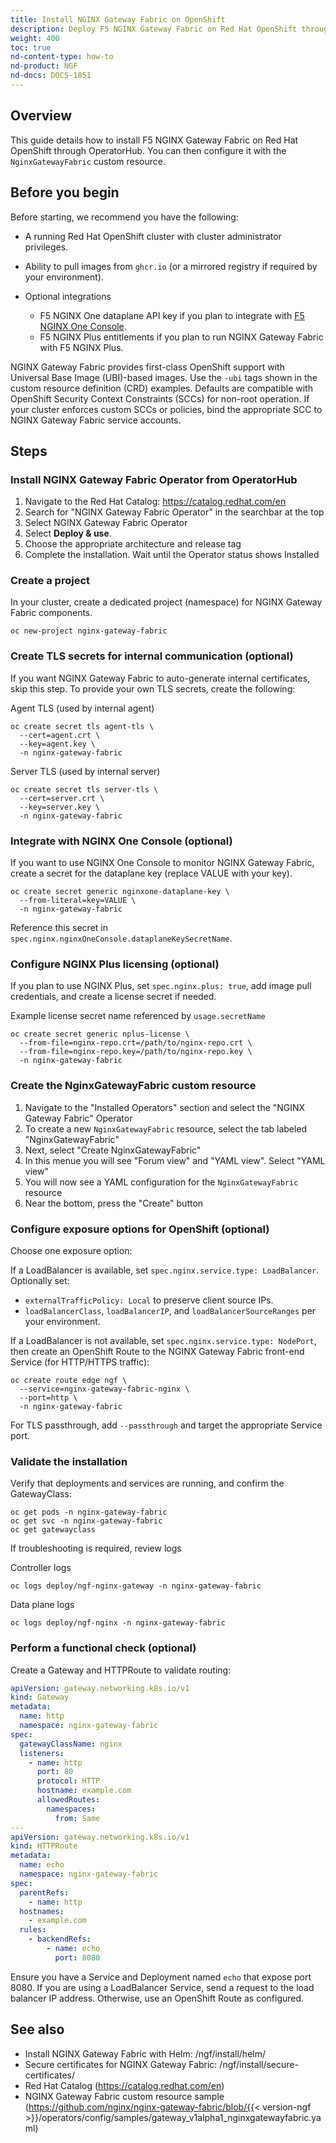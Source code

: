 ```yaml
---
title: Install NGINX Gateway Fabric on OpenShift
description: Deploy F5 NGINX Gateway Fabric on Red Hat OpenShift through OperatorHub and configure it using the NginxGatewayFabric custom resource.
weight: 400
toc: true
nd-content-type: how-to
nd-product: NGF
nd-docs: DOCS-1851
---
```


## Overview

This guide details how to install F5 NGINX Gateway Fabric on Red Hat OpenShift through OperatorHub. You can then configure it with the `NginxGatewayFabric` custom resource.

## Before you begin

Before starting, we recommend you have the following:

- A running Red Hat OpenShift cluster with cluster administrator privileges.
- Ability to pull images from `ghcr.io` (or a mirrored registry if required by your environment).

- Optional integrations
  - F5 NGINX One dataplane API key if you plan to integrate with [F5 NGINX One Console](https://docs.nginx.com/nginx-one/).
  - F5 NGINX Plus entitlements if you plan to run NGINX Gateway Fabric with F5 NGINX Plus.

NGINX Gateway Fabric provides first-class OpenShift support with Universal Base Image (UBI)-based images. Use the `-ubi` tags shown in the custom resource definition (CRD) examples. Defaults are compatible with OpenShift Security Context Constraints (SCCs) for non-root operation. If your cluster enforces custom SCCs or policies, bind the appropriate SCC to NGINX Gateway Fabric service accounts.

## Steps

### Install NGINX Gateway Fabric Operator from OperatorHub

  1. Navigate to the Red Hat Catalog: https://catalog.redhat.com/en  
  2. Search for "NGINX Gateway Fabric Operator" in the searchbar at the top
  3. Select NGINX Gateway Fabric Operator
  4. Select **Deploy & use**. 
  5. Choose the appropriate architecture and release tag
  6. Complete the installation. Wait until the Operator status shows Installed

### Create a project

In your cluster, create a dedicated project (namespace) for NGINX Gateway Fabric components.

```shell
oc new-project nginx-gateway-fabric
```

### Create TLS secrets for internal communication (optional)

If you want NGINX Gateway Fabric to auto-generate internal certificates, skip this step. To provide your own TLS secrets, create the following:

Agent TLS (used by internal agent)

```shell
oc create secret tls agent-tls \
  --cert=agent.crt \
  --key=agent.key \
  -n nginx-gateway-fabric
```

Server TLS (used by internal server)

```shell
oc create secret tls server-tls \
  --cert=server.crt \
  --key=server.key \
  -n nginx-gateway-fabric
```

### Integrate with NGINX One Console (optional)

If you want to use NGINX One Console to monitor NGINX Gateway Fabric, create a secret for the dataplane key (replace VALUE with your key).

```shell
oc create secret generic nginxone-dataplane-key \
  --from-literal=key=VALUE \
  -n nginx-gateway-fabric
```

Reference this secret in `spec.nginx.nginxOneConsole.dataplaneKeySecretName`.

### Configure NGINX Plus licensing (optional)

If you plan to use NGINX Plus, set `spec.nginx.plus: true`, add image pull credentials, and create a license secret if needed.

Example license secret name referenced by `usage.secretName`

```shell
oc create secret generic nplus-license \
  --from-file=nginx-repo.crt=/path/to/nginx-repo.crt \
  --from-file=nginx-repo.key=/path/to/nginx-repo.key \
  -n nginx-gateway-fabric
```

### Create the NginxGatewayFabric custom resource

1. Navigate to the "Installed Operators" section and select the "NGINX Gateway Fabric" Operator
1. To create a new `NginxGatewayFabric` resource, select the tab labeled "NginxGatewayFabric"
1. Next, select "Create NginxGatewayFabric"
1. In this menue you will see "Forum view" and "YAML view". Select "YAML view"
1. You will now see a YAML configuration for the `NginxGatewayFabric` resource
1. Near the bottom, press the "Create" button


### Configure exposure options for OpenShift (optional)

Choose one exposure option:

If a LoadBalancer is available, set `spec.nginx.service.type: LoadBalancer`. Optionally set:

- `externalTrafficPolicy: Local` to preserve client source IPs.
- `loadBalancerClass`, `loadBalancerIP`, and `loadBalancerSourceRanges` per your environment.

If a LoadBalancer is not available, set `spec.nginx.service.type: NodePort`, then create an OpenShift Route to the NGINX Gateway Fabric front-end Service (for HTTP/HTTPS traffic):

```shell
oc create route edge ngf \
  --service=nginx-gateway-fabric-nginx \
  --port=http \
  -n nginx-gateway-fabric
```

For TLS passthrough, add `--passthrough` and target the appropriate Service port.

### Validate the installation

Verify that deployments and services are running, and confirm the GatewayClass:

```shell
oc get pods -n nginx-gateway-fabric
oc get svc -n nginx-gateway-fabric
oc get gatewayclass
```

If troubleshooting is required, review logs

Controller logs

```shell
oc logs deploy/ngf-nginx-gateway -n nginx-gateway-fabric
```

Data plane logs

```shell
oc logs deploy/ngf-nginx -n nginx-gateway-fabric
```

### Perform a functional check (optional)

Create a Gateway and HTTPRoute to validate routing:

```yaml
apiVersion: gateway.networking.k8s.io/v1
kind: Gateway
metadata:
  name: http
  namespace: nginx-gateway-fabric
spec:
  gatewayClassName: nginx
  listeners:
    - name: http
      port: 80
      protocol: HTTP
      hostname: example.com
      allowedRoutes:
        namespaces:
          from: Same
---
apiVersion: gateway.networking.k8s.io/v1
kind: HTTPRoute
metadata:
  name: echo
  namespace: nginx-gateway-fabric
spec:
  parentRefs:
    - name: http
  hostnames:
    - example.com
  rules:
    - backendRefs:
        - name: echo
          port: 8080
```

Ensure you have a Service and Deployment named `echo` that expose port 8080. If you are using a LoadBalancer Service, send a request to the load balancer IP address. Otherwise, use an OpenShift Route as configured.

## See also

- Install NGINX Gateway Fabric with Helm: /ngf/install/helm/
- Secure certificates for NGINX Gateway Fabric: /ngf/install/secure-certificates/
- Red Hat Catalog (https://catalog.redhat.com/en)
- NGINX Gateway Fabric custom resource sample (https://github.com/nginx/nginx-gateway-fabric/blob/{{< version-ngf >}}/operators/config/samples/gateway_v1alpha1_nginxgatewayfabric.yaml)
